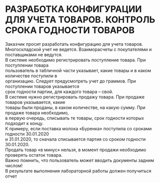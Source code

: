 # РАЗРАБОТКА КОНФИГУРАЦИИ ДЛЯ УЧЕТА ТОВАРОВ. КОНТРОЛЬ СРОКА ГОДНОСТИ ТОВАРОВ

Заказчик просит разработать конфигурацию для учета товаров.  
Многоскладской учет не ведется. Взаиморасчеты с покупателями и поставщиками не ведутся.  
В системе необходимо регистрировать поступление товара. При поступлении товара  
пользователь в табличной части указывает, какие товары и в каком количестве поступили в  
организацию. Следует предусмотреть учет до граммов. При поступлении товаров указывается  
срок годности партии, для каждого товара – свой.  
В системе нужно регистрировать продажу товара. При продаже товаров указывается, какие  
товары были проданы, в каком количестве, на какую сумму. При продаже товара необходимо,  
в первую очередь, списывать те товары, срок годности которых подходит к концу.  
К примеру, если поставка молока «Буренка» поступила со сроками годности 30.01.2020  
и 31.01.2020, то сначала списывается партия со сроком годности 30.01.2020.  
Продать товар «в минус» нельзя, в момент продажи необходимо проверять остаток товара.  
Важно помнить, что пользователь может вводить документы задним числом!  
В результате выполнения лабораторной работы должен получиться отчет  
